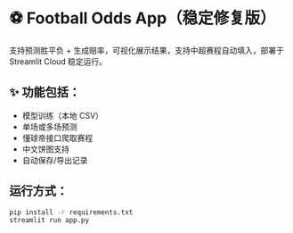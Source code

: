 # ⚽ Football Odds App（稳定修复版）

支持预测胜平负 + 生成赔率，可视化展示结果，支持中超赛程自动填入，部署于 Streamlit Cloud 稳定运行。

## ✨ 功能包括：
- 模型训练（本地 CSV）
- 单场或多场预测
- 懂球帝接口爬取赛程
- 中文饼图支持
- 自动保存/导出记录

## 运行方式：

```bash
pip install -r requirements.txt
streamlit run app.py
```
